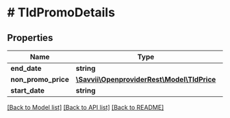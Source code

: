 # # TldPromoDetails

## Properties

Name | Type | Description | Notes
------------ | ------------- | ------------- | -------------
**end_date** | **string** |  | [optional]
**non_promo_price** | [**\Savvii\OpenproviderRest\Model\TldPrice**](TldPrice.md) |  | [optional]
**start_date** | **string** |  | [optional]

[[Back to Model list]](../../README.md#models) [[Back to API list]](../../README.md#endpoints) [[Back to README]](../../README.md)
